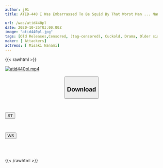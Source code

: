 ```yaml
---
author: j91
title: ATID-440 I Was Embarrassed To Be Squid By That Worst Man ... Nanami Misaki

url: /was/atid440pl
date: 2020-10-25T03:00:00Z
image: "atid440pl.jpg"
tags: [Old Releases,Censored, (tag-censored), Cuckold, Drama, Older sister, Solowork]
maker: [ Attackers]
actress: [ Misaki Nanami]
---
```



{{< rawhtml >}}

<div class="video" data-videoid="Mr8p9DLRvMImXR7">
    <a href="javascript:;">
        <img src="/was/atid440pl/atid440pl.jpg" width="WIDTH" height="HEIGHT" alt="atid440pl.mp4" loading="lazy">
    </a>
</div>

<script type="text/javascript" src="https://j91.asia/asset/on-demand-st.js"></script>

<br>
  <link rel="stylesheet" href="https://j91.asia/asset/bs5.css">
  
  <center>
  <button class="btn btn-primary" type="button" data-bs-toggle="collapse" data-bs-target=".multi-collapse" aria-expanded="false" aria-controls="multiCollapseExample1 multiCollapseExample2"><h2>Download</h2></button></center>
</p>
<div class="row">
  <div class="col">
    <div class="collapse multi-collapse" id="multiCollapseExample1">
      <div class="card card-body">
	      	      <br>
<div class="buttons">  
<p><a href="https://streamtape.to/v/Mr8p9DLRvMImXR7" target="_blank"><button class="btn-hover color-3"><i class="fa fa-download"></i> ST</button></a></p></div>
    </div>
  </div>
</div>
  <div class="col">
    <div class="collapse multi-collapse" id="multiCollapseExample2">
      <div class="card card-body">
	      <br>
<div class="buttons">
<p><a href="https://wolfstream.tv/19b0hu21cx1b" target="_blank"><button class="btn-hover color-8"><i class="fa fa-download"></i> WS</button></a></p></div>
<br><br>
      </div>
    </div>
  </div>
</div>

{{< /rawhtml >}}